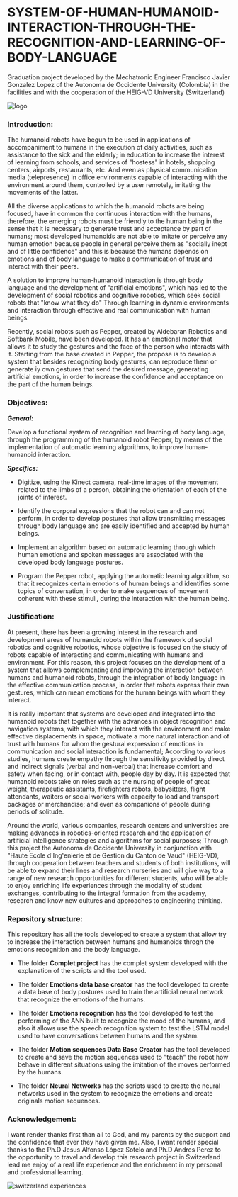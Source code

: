 # SYSTEM-OF-HUMAN-HUMANOID-INTERACTION-THROUGH-THE-RECOGNITION-AND-LEARNING-OF-BODY-LANGUAGE

Graduation project developed by the Mechatronic Engineer Francisco Javier Gonzalez Lopez of the Autonoma de Occidente University (Colombia) in the facilities and with the cooperation of the HEIG-VD University (Switzerland) 

![logo](https://user-images.githubusercontent.com/31509775/33390836-2026bf9a-d505-11e7-94da-43cc540deb2f.PNG)

### Introduction:

The humanoid robots have begun to be used in applications of accompaniment to humans in the execution of daily activities, such as assistance to the sick and the elderly; in education to increase the interest of learning from schools, and services of "hostess" in hotels, shopping centers, airports, restaurants, etc. And even as physical communication media (telepresence) in office environments capable of interacting with the environment around them, controlled by a user remotely, imitating the movements of the latter.

All the diverse applications to which the humanoid robots are being focused, have in common the continuous interaction with the humans, therefore, the emerging robots must be friendly to the human being in the sense that it is necessary to generate trust and acceptance by part of humans; most developed humanoids are not able to imitate or perceive any human emotion because people in general perceive them as "socially inept and of little confidence" and this is because the humans depends on emotions and of body language to make a communication of trust and interact with their peers.

A solution to improve human-humanoid interaction is through body language and the development of "artificial emotions", which has led to the development of social robotics and cognitive robotics, which seek social robots that "know what they do" Through learning in dynamic environments and interaction through effective and real communication with human beings.

Recently, social robots such as Pepper, created by Aldebaran Robotics and Softbank Mobile, have been developed. It has an emotional motor that allows it to study the gestures and the face of the person who interacts with it. Starting from the base created in Pepper, the propose is to develop a system that besides recognizing body gestures, can reproduce them or generate iy own gestures that send the desired message, generating artificial emotions, in order to increase the confidence and acceptance on the part of the human beings.

### Objectives:

***General:*** 

Develop a functional system of recognition and learning of body language, through the programming of the humanoid robot Pepper, by means of the implementation of automatic learning algorithms, to improve human-humanoid interaction.

***Specifics:***

* Digitize, using the Kinect camera, real-time images of the movement related to the limbs of a person, obtaining the orientation of each of the joints of interest.
 
* Identify the corporal expressions that the robot can and can not perform, in order to develop postures that allow transmitting messages through body language and are easily identified and accepted by human beings.

* Implement an algorithm based on automatic learning through which human emotions and spoken messages are associated with the developed body language postures.

* Program the Pepper robot, applying the automatic learning algorithm, so that it recognizes certain emotions of human beings and identifies some topics of conversation, in order to make sequences of movement coherent with these stimuli, during the interaction with the human being.

### Justification:

At present, there has been a growing interest in the research and development areas of humanoid robots within the framework of social robotics and cognitive robotics, whose objective is focused on the study of robots capable of interacting and communicating with humans and environment. For this reason, this project focuses on the development of a system that allows complementing and improving the interaction between humans and humanoid robots, through the integration of body language in the effective communication process, in order that robots express their own gestures, which can mean emotions for the human beings with whom they interact.

It is really important that systems are developed and integrated into the humanoid robots that together with the advances in object recognition and navigation systems, with which they interact with the environment and make effective displacements in space, motivate a more natural interaction and of trust with humans for whom the gestural expression of emotions in communication and social interaction is fundamental; According to various studies, humans create empathy through the sensitivity provided by direct and indirect signals (verbal and non-verbal) that increase comfort and safety when facing, or in contact with, people day by day. It is expected that humanoid robots take on roles such as the nursing of people of great weight, therapeutic assistants, firefighters robots, babysitters, flight attendants, waiters or social workers with capacity to load and transport packages or merchandise; and even as companions of people during periods of solitude.

Around the world, various companies, research centers and universities are making advances in robotics-oriented research and the application of artificial intelligence strategies and algorithms for social purposes; Through this project the Autonoma de Occidente University in conjunction with "Haute Ecole d'Ing'enierie et de Gestion du Canton de Vaud" (HEIG-VD), through cooperation between teachers and students of both institutions, will be able to expand their lines and research nurseries and will give way to a range of new research opportunities for different students, who will be able to enjoy enriching life experiences through the modality of student exchanges, contributing to the integral formation from the academy, research and know new cultures and approaches to engineering thinking.

### Repository structure:

This repository has all the tools developed to create a system that allow try to increase the interaction between humans and humanoids throgh the emotions recognition and the body language. 

* The folder **Complet project** has the complet system developed with the explanation of the scripts and the tool used.

* The folder **Emotions data base creator** has the tool developed to create a data base of body postures used to train the artificial neural network that recognize the emotions of the humans.

* The folder **Emotions recognition** has the tool developed to test the performing of the ANN built to recognize the mood of the humans, and also it allows use the speech recognition system to test the LSTM model used to have conversations between humans and the system.

* The folder **Motion sequences Data Base Creator** has the tool developed to create and save the motion sequences used to "teach" the robot how behave in different situations using the imitation of the moves performed by the humans.

* The folder **Neural Networks** has the scripts used to create the neural networks used in the system to recognize the emotions and create originals motion sequences.

### Acknowledgement:

I want render thanks first than all to God, and my parents by the support and the confidence that ever they have given me. Also, I want render special thanks to the Ph.D Jesus Alfonso López Sotelo and Ph.D Andres Perez to the opportunity to travel and develop this research project in Switzerland lead me enjoy of a real life experience and the enrichment in my personal and professional learning. 

![switzerland experiences](https://user-images.githubusercontent.com/31509775/33626958-245f9ee6-d9ca-11e7-8e0d-c30be837d94e.PNG)
